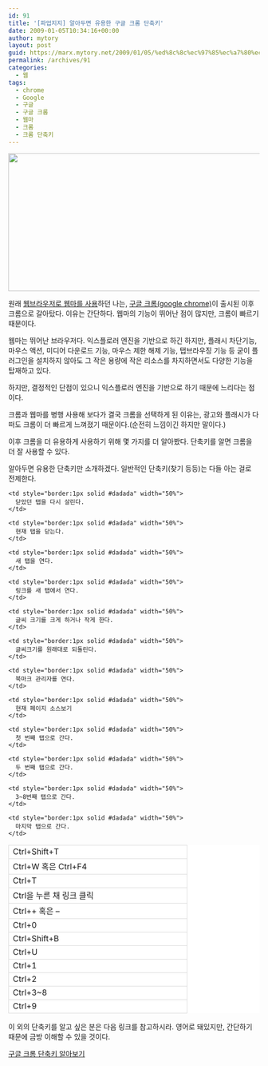 ```yaml
---
id: 91
title: '[파업지지] 알아두면 유용한 구글 크롬 단축키'
date: 2009-01-05T10:34:16+00:00
author: mytory
layout: post
guid: https://marx.mytory.net/2009/01/05/%ed%8c%8c%ec%97%85%ec%a7%80%ec%a7%80-%ec%95%8c%ec%95%84%eb%91%90%eb%a9%b4-%ec%9c%a0%ec%9a%a9%ed%95%9c-%ea%b5%ac%ea%b8%80-%ed%81%ac%eb%a1%ac-%eb%8b%a8%ec%b6%95%ed%82%a4/
permalink: /archives/91
categories:
  - 웹
tags:
  - chrome
  - Google
  - 구글
  - 구글 크롬
  - 웹마
  - 크롬
  - 크롬 단축키
---
```

<img src="https://marx.mytory.net/wp-content/uploads/1/4961e215d85d9CW.jpg" class="aligncenter" width="540" height="276" alt="" filename="chrome-shortcut.jpg" filemime="" />

원래 <a href="http://www.mdiwebma.com/webma2/main/" target="_blank" title="[http://www.mdiwebma.com/webma2/main/]로 이동합니다.">웹브라우저로 웹마를 사용</a>하던 나는, <a href="http://www.google.com/chrome/?hl=ko" target="_blank" title="[http://www.google.com/chrome/?hl=ko]로 이동합니다.">구글 크롬(google chrome)</a>이 출시된 이후 크롬으로 갈아탔다. 이유는 간단하다. 웹마의 기능이 뛰어난 점이 많지만, 크롬이 빠르기 때문이다.

웹마는 뛰어난 브라우저다. 익스플로러 엔진을 기반으로 하긴 하지만, 플래시 차단기능, 마우스 액션, 미디어 다운로드 기능, 마우스 제한 해제 기능, 탭브라우징 기능 등 굳이 플러그인을 설치하지 않아도 그 작은 용량에 작은 리소스를 차지하면서도 다양한 기능을 탑재하고 있다.

하지만, 결정적인 단점이 있으니 익스플로러 엔진을 기반으로 하기 때문에 느리다는 점이다.

크롬과 웹마를 병행 사용해 보다가 결국 크롬을 선택하게 된 이유는, 광고와 플래시가 다 떠도 크롬이 더 빠르게 느껴졌기 때문이다.(순전히 느낌이긴 하지만 말이다.)

이후 크롬을 더 유용하게 사용하기 위해 몇 가지를 더 알아봤다. 단축키를 알면 크롬을 더 잘 사용할 수 있다.

알아두면 유용한 단축키만 소개하겠다. 일반적인 단축키(찾기 등등)는 다들 아는 걸로 전제한다.

<table width="600" bgcolor="#ffffff" style="border-collapse:collapse" cellpadding="1" cellspacing="1">
  <tr>
    <td style="border:1px solid #dadada" width="50%">
      Ctrl+Shift+T
    </td>
    
    <td style="border:1px solid #dadada" width="50%">
      닫았던 탭을 다시 살린다.
    </td>
  </tr>
  
  <tr>
    <td style="border:1px solid #dadada" width="50%">
      Ctrl+W 혹은 Ctrl+F4
    </td>
    
    <td style="border:1px solid #dadada" width="50%">
      현재 탭을 닫는다.
    </td>
  </tr>
  
  <tr>
    <td style="border:1px solid #dadada" width="50%">
      Ctrl+T
    </td>
    
    <td style="border:1px solid #dadada" width="50%">
      새 탭을 연다.
    </td>
  </tr>
  
  <tr>
    <td style="border:1px solid #dadada" width="50%">
      Ctrl을 누른 채 링크 클릭
    </td>
    
    <td style="border:1px solid #dadada" width="50%">
      링크를 새 탭에서 연다.
    </td>
  </tr>
  
  <tr>
    <td style="border:1px solid #dadada" width="50%">
      Ctrl++ 혹은 &#8211;
    </td>
    
    <td style="border:1px solid #dadada" width="50%">
      글씨 크기를 크게 하거나 작게 한다.
    </td>
  </tr>
  
  <tr>
    <td style="border:1px solid #dadada" width="50%">
      Ctrl+0
    </td>
    
    <td style="border:1px solid #dadada" width="50%">
      글씨크기를 원래대로 되돌린다.
    </td>
  </tr>
  
  <tr>
    <td style="border:1px solid #dadada" width="50%">
      Ctrl+Shift+B
    </td>
    
    <td style="border:1px solid #dadada" width="50%">
      북마크 관리자를 연다.
    </td>
  </tr>
  
  <tr>
    <td style="border:1px solid #dadada" width="50%">
      Ctrl+U
    </td>
    
    <td style="border:1px solid #dadada" width="50%">
      현재 페이지 소스보기
    </td>
  </tr>
  
  <tr>
    <td style="border:1px solid #dadada" width="50%">
      Ctrl+1
    </td>
    
    <td style="border:1px solid #dadada" width="50%">
      첫 번째 탭으로 간다.
    </td>
  </tr>
  
  <tr>
    <td style="border:1px solid #dadada" width="50%">
      Ctrl+2
    </td>
    
    <td style="border:1px solid #dadada" width="50%">
      두 번째 탭으로 간다.
    </td>
  </tr>
  
  <tr>
    <td style="border:1px solid #dadada" width="50%">
      Ctrl+3~8
    </td>
    
    <td style="border:1px solid #dadada" width="50%">
      3~8번째 탭으로 간다.
    </td>
  </tr>
  
  <tr>
    <td style="border:1px solid #dadada" width="50%">
      Ctrl+9
    </td>
    
    <td style="border:1px solid #dadada" width="50%">
      마지막 탭으로 간다.
    </td>
  </tr>
</table>

이 외의 단축키를 알고 싶은 분은 다음 링크를 참고하시라. 영어로 돼있지만, 간단하기 때문에 금방 이해할 수 있을 것이다.

<p class="link">
  <a href="http://www.google.com/support/chrome/bin/answer.py?answer=95743&ctx=sibling" target="_blank" title="[http://www.google.com/support/chrome/bin/answer.py?answer=95743&ctx=sibling]로 이동합니다.">구글 크롬 단축키 알아보기</a>
</p>